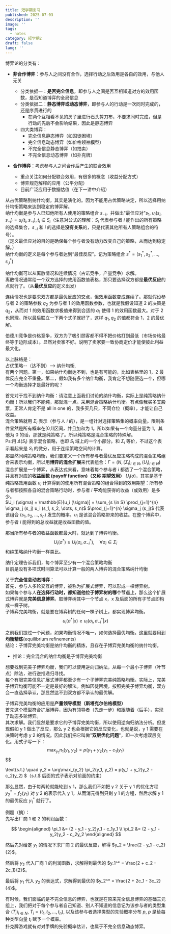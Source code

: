 ```yaml
---
title: 短学期复习
published: 2025-07-03
description: ''
image: ''
tags:
  - notes
category: 短学期2
draft: false
lang: ''
---
```


博弈论的分类有：

*   **非合作博弈**：参与人之间没有合作，选择行动之后效用是各自的效用，与他人无关
    *   分类依据一：**是否完全信息**，即参与人之间是否互相知道对方的效用函数，是否知道博弈的全局信息
    *   分类依据二：**静态博弈或动态博弈**，即参与人的行动是一次同时完成的，还是序贯进行的
        *   在两个互相看不见的房子里进行石头剪刀布，不要求同时完成，但是行动的先后不会影响结果，因此是静态博弈
    *   四大类博弈：
        *   完全信息静态博弈（如囚徒困境）
        *   完全信息动态博弈（如价格领袖模型）
        *   不完全信息静态博弈（如拍卖）
        *   不完全信息动态博弈（如扑克牌）

*   **合作博弈**：考虑参与人之间合作后产生的联合效用
    *   重点关注如何分配联合效用，有很多的概念（收益分配方式）
    *   博弈规范解释的应用（公平分配）
    *   目前广泛应用于数据估值（在下一讲中介绍）

从占优策略到纳什均衡，其实是演化的。因为不能用占优策略决定，所以选择用纳什均衡策略来达到稳定的博弈解。  
纳什均衡是参与人已知他所有人使用的策略组合 $s_{-i}$，并做出"最佳应对"$s_1$, $u_i(s_i,s_{-i}) = u_i(t_i,s_{-i}), t_i∈S_i$（注意对公式的理解：$S_i$ 代表参与者 $i$ 能作出的所有策略的选择集合，$s_{-i}$ 和 $i$ 的选择是**没有关系**的，只是代表其他所有人策略组合的符号）。    
（定义最佳应对的目的是确保每个参与者没有动力改变自己的策略，从而达到稳定解。）    
纳什均衡的定义是每个参与者达到“最佳反应”。记为策略组合 $s^*=(s^*_1,s^*_2,...,s^*_J)$   

纳什均衡可以从离散情况和连续情况（古诺竞争，产量竞争）求解。     
离散情况通常给一个双方选择的效用函数值表格，那只要选择双方都是**最优反应**的点就行了。（从**最优反应**的定义出发）    

连续情况也是要求双方都是最优反应的交点，但效用函数变成连续了。那就假设参与者 2 的策略参数 $q_2$ 为参与者 1 的效用函数参数，也就是我假设知道 2 的决策是 $q_2$，从而对 1 的效用函数求极值来得到合适的 $q_1$ 使得 1 的效用函数最大。对于 2 也同理。所以最后联立一下两个式子就好了，这样 $q_1,q_2$ 的值都符合 1，2 的最优解。     

伯德川竞争是价格竞争，双方为了吸引顾客都不得不把价格打到最低（市场价格最终等于边际成本）。显然对卖家不好。说明了卖家要一致协商定价才能使彼此利益最大化。   

以上脉络是：   
占优策略--（达不到）--> 纳什均衡,   
有两个问题。第一，如果纳什均衡达不到，也是有可能的，比如表格里的 1，2 最优反应完全不重叠。第二，假如我有多个纳什均衡，我肯定不想随便选一个，但哪一个均衡选择才是最好的呢？   

首先对于找不到纳什均衡：请注意上面我们讨论的纳什均衡，实际上是纯策略纳什均衡！所以我们不能纯，那就混一点。采用混合策略纳什均衡。有点像我买多支股票，正常人肯定不是 all in one 的，我多买几只，不同仓位（概率），才能让自己收益。  
混合策略就用 $\Sigma_i$ 表示（参与人 $i$ 的），是一组针对选择策略集的概率向量。限制条件显然是所有概率在[0,1]区间，并且加和为 1。所以如果有一个向量分量为 1，其他为 0 的话，那就是纯策略了。所以纯策略是混合策略的特殊解。  
Ps:用 $\Delta (S_i)$ 表示混合策略，也即 $S_i$ 域上的一个小部分。和 $\Sigma_i$ 等价，不过这个表示看起来是 $S_i$ 的微分，用于连续策略空间的计算。  
那显然同纯策略均衡，我们要定义一个所有参与者最优反应策略构成的混合策略组合来表示均衡，所以用**博弈的混合扩展**来代表组合：$Γ=(N,(Σ_i​)_{i∈N}​,(U_i​)_{i∈N}​)$  
混合扩展是一个博弈，从表达式来看，意味着每个参与者 $i$ 都选了一个混合策略，并且有对应的**收益函数 (payoff function)（又称 期望效用）** $U_i(\sigma)$，其实是基于纯策略效用函数 $u_i$ 计算得到的使用所有混合策略的组合得到的效用期望：所有参与者都按照各自的混合策略行动时，参与者 $i$ **平均**能获得的收益（或效用）是多少。  
$U_i (\sigma) = \mathbb{E}[u_i (\sigma)] = \sum_{s \in S} \prod_{j=1}^{n} \sigma_j (s_j) u_i (s_1, s_2, \dots, s_n)$
$\prod_{j=1}^{n} \sigma_j (s_j)$ 代表该组合 $(s_1, s_2, \dots, s_n)$ 发生的概率。$u_i$ 是该混合策略带来的收益。在整个博弈中，参与者 $i$ 能得到的总收益就是收益函数的值。  

那当所有参与者的收益函数都最大时，就达到了博弈均衡。  
$$
U_i(\sigma^*) \ge U_i(\sigma_i, \sigma_{-i}^*), \quad \forall \sigma_i \in \Sigma_i
$$
和纯策略纳什均衡一样类比。  

纳什定理告诉我们，每个博弈至少有一个混合策略均衡  
目前是没有多项式时间算法可以计算一般的两人博弈的混合策略纳什均衡  

关于**完全信息动态博弈**：  
首先，参与人多轮交互的博弈，被称为扩展式博弈，可以形成一棵博弈树。  
如果每个参与人**在选择行动时，都知道他位于博弈树的哪个节点上**，那么这个扩展式博弈就是**完美信息博弈**。取博弈树其中一个节点 x，x 及后面的所有子节点即构成一棵子树。  
子博弈完美均衡，就是要在博弈树的任何一棵子树上，都实现博弈均衡。  
$$
u_i(\sigma^* | x) \ge u_i(\sigma_i, \sigma_{-i}^* | x)
$$

之前我们提过一个问题，如果均衡情况不唯一，如何选择最优均衡。这里就要用到**均衡精炼**(equilibrium refinements)  
结论：子博弈完美均衡是纳什均衡的精炼，且存在子博弈完美均衡的纳什均衡。  
- 推论：完全混合的纳什均衡是子博弈完美均衡  

想要找到完美子博弈均衡，我们可以使用逆向归纳法，从每一个最小子博弈（叶节点）除法，进行逆推递归寻找。  
每个有限完美信息扩展式博弈都至少有一个子博弈完美纯策略均衡。实际上，完美子博弈均衡可能不一定是最好的解法。例如囚徒困境，按照完美子博弈均衡，双方会一直选择承认，那显然达不到双方都不承认的最优解。  

子博弈完美均衡的应用是**产量领导模型（斯塔克尔伯格模型）**  
首先这个模型符合扩展博弈，因为有领导者（先走一步）和跟随着（后手），实现了动态多轮博弈。  
其次求解。我们显然是要求它的子博弈完美均衡，所以使用逆向归纳法分析。但发现假如 y 1 做出了反应，那么 y 2 也会根据它的反应变化，也就是说，y 1 需要在决策时考虑 y 2 的情况。因此我们把它叫做"**双层优化问题**"，即一次考虑双层变化。用式子写一下：  
$$
\max_{y_1} \pi_1(y_1, y_2) = p(y_1 + y_2)y_1 - c_1(y_1)
$$
$$

\text{s.t.} \quad y_2 = \arg\max_{y_2} \pi_2(y_1, y_2) = p(y_1 + y_2)y_2 - c_2(y_2)
$$（$s.t.$ 后面的式子表示对前面的约束）  

那么显然，由于每两轮就能轮到 y 1，那么我们不如把 y 2 关于 y 1 的优化方程  $y_2^*=f_2(y_1)$  对 y 2 的表示代入 y 1，从而消元得到只剩 y 1 的方程，然后求解 y 1 的最优反应 $y_1^*$ 就行了。  

例题（摘）：  
先写出厂商 1 和 2 的利润函数：  

$$
\begin{aligned}
\pi_1 &= (2 - y_1 - y_2)y_1 - c_1y_1 \\
\pi_2 &= (2 - y_1 - y_2)y_2 - c_2y_2
\end{aligned}
$$

然后先对给定 $y_1$ 的情况下求厂商 2 的最优反应，解得 $y_2 = \frac{2 - y_1 - c_2}{2}$。

然后将 $y_2$ 代入厂商 1 的利润函数，求解得到最优的 $y_1^* = \frac{2 + c_2 - 2c_1}{2}$。

最后将 $y_1$ 代入 $y_2$ 的表达式，求解得到最优的 $y_2^* = \frac{2 + 2c_1 - 3c_2}{4}$。

有时候，我们面临的是不完全信息的博弈，也就是在原来完全信息博弈的基础三元组上，我们把对于每个参与者自己知道、别人不知道的信息记为该参与者的类型集合 $(T_i)_{i∈N},\ T_i = (t_1,t_2,...,t_n)$, 以及该参与者选择类型的先验概率分布 $p$, $p$ 是给每种类型向量 $t_i$ 赋予一个概率。  
扑克牌游戏就有对对手牌的先验概率估计，也属于不完全信息动态博弈。  

